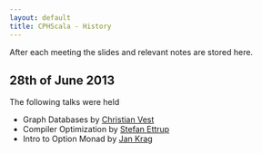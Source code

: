 ```yaml
---
layout: default
title: CPHScala - History
---
```


After each meeting the slides and relevant notes are stored here.

28th of June 2013
-----------------

The following talks were held

- Graph Databases by [Christian Vest](http://twitter.com/chvest)
- Compiler Optimization by [Stefan Ettrup](http://twitter.com/adagioklez)
- Intro to Option Monad by [Jan Krag](http://twitter.com/jankrag)
